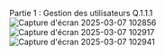 Partie 1 : Gestion des utilisateurs
Q.1.1.1
![Capture d'écran 2025-03-07 102856](https://github.com/user-attachments/assets/1c0d5db5-3f15-41fc-b6f1-aafdf07094d6)
![Capture d'écran 2025-03-07 102917](https://github.com/user-attachments/assets/71aa5a08-873d-4e83-b395-32d25c5e039b)
![Capture d'écran 2025-03-07 102941](https://github.com/user-attachments/assets/38b98292-be46-4c7a-81e5-b6b53809f8a7)
